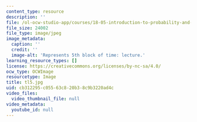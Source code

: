 ```yaml
---
content_type: resource
description: ''
file: /ol-ocw-studio-app/courses/18-05-introduction-to-probability-and-statistics-spring-2014/cb312295c05563c820b38c9b3220ad4c_tl5.jpg
file_size: 24002
file_type: image/jpeg
image_metadata:
  caption: ''
  credit: ''
  image-alt: 'Represents 5th block of time: lecture.'
learning_resource_types: []
license: https://creativecommons.org/licenses/by-nc-sa/4.0/
ocw_type: OCWImage
resourcetype: Image
title: tl5.jpg
uid: cb312295-c055-63c8-20b3-8c9b3220ad4c
video_files:
  video_thumbnail_file: null
video_metadata:
  youtube_id: null
---
```

